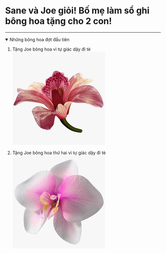 # Sane và Joe giỏi! Bố mẹ làm sổ ghi bông hoa tặng cho 2 con!
---
<details open>
<summary>Những bông hoa đợt đầu tiên</summary>

1. Tặng Joe bông hoa vì tự giác dậy đi tè  
![Tux, the Linux mascot](./resources/F1.jpg)  

1. Tặng Joe bông hoa thứ hai vì tự giác dậy đi tè  
![Tux, the Linux mascot](./resources/F2.jpg)  

</details>

